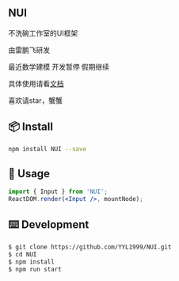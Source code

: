 ## NUI

不洗碗工作室的UI框架 

由雷鹏飞研发 

最近数学建模 开发暂停 假期继续


具体使用请看[文档](nui.ailpf.cn)

喜欢请star，蟹蟹

## 📦 Install

```bash
npm install NUI --save
```

## 🔨 Usage

```jsx
import { Input } from 'NUI';
ReactDOM.render(<Input />, mountNode);
```

## ⌨️ Development

```bash
$ git clone https://github.com/YYL1999/NUI.git
$ cd NUI
$ npm install
$ npm run start
```